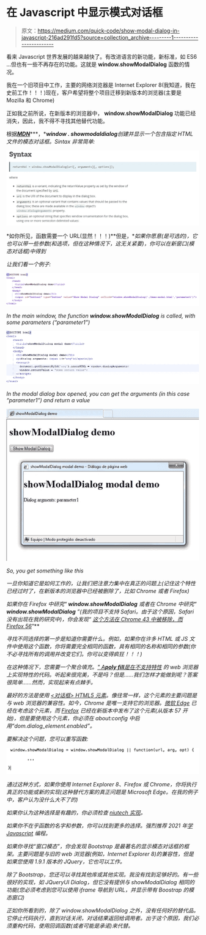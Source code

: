 # 在 Javascript 中显示模式对话框

> 原文：<https://medium.com/quick-code/show-modal-dialog-in-javascript-216ad291fd5?source=collection_archive---------1----------------------->

看来 Javascript 世界发展的越来越快了。有改进语言的新功能，新标准，如 ES6 …但也有一些不再存在的功能。这就是 **window.showModalDialog** 函数的情况。

我在一个旧项目中工作，主要的网络浏览器是 Internet Explorer 8(我知道，我在史前工作！！！)现在，客户希望将整个项目迁移到新版本的浏览器(主要是 Mozilla 和 Chrome)

正如我之前所说，在新版本的浏览器中， **window.showModalDialog** 功能已经消失，因此，我不得不寻找其他替代功能。

根据[***MDN***](https://developer.mozilla.org/en-US/docs/Web/API/Window/showModalDialog)***，*******window . showmodaldialog****创建并显示一个包含指定 HTML 文件*的模态对话框。Sintax 非常简单:*

*![](img/c32caf26cfa17aa09cc29978170b605c.png)*

*如你所见，函数需要一个 URL(显然！！！)**但是，**如果你愿意(是可选的)，它也可以带一些参数(和选项，但在这种情况下，这无关紧要)，你可以在新窗口(模态对话框)中得到*

*让我们看一个例子:*

*![](img/2295af43a7300dff6524f2ff8a0b78ee.png)*

*In the main window, the function **window.showModalDialog** is called, with some parameters (“parameter1”)*

*![](img/86d3da2912c1ec1f5a2e5ec3a242f06d.png)*

*In the modal dialog box opened, you can get the arguments (in this case “parameter1”) and return a value*

*![](img/23c27edc36f10ec91d8e7b9c02aa4150.png)*

*So, you get something like this*

*一旦你知道它是如何工作的，让我们把注意力集中在真正的问题上(记住这个特性已经过时了，在新版本的浏览器中已经被删除了，比如 Chrome 或者 Firefox)*

*如果你在 Firefox 中研究“ **window.showModalDialog** 或者在 Chrome 中研究“ **window.showModalDialog** ”(我的项目不支持 Safari。由于这个原因，Safari 没有出现在我的研究中)，你会发现“ [*这个方法在 Chrome 43 中被移除，而 Firefox 56*](https://developer.mozilla.org/en-US/docs/Web/API/Window/showModalDialog)*”**

*寻找不同选择的第一步是知道你需要什么。例如，如果你在许多 HTML 或 JS 文件中使用这个函数，你将需要完全相同的函数，具有相同的名称和相同的参数(你不必寻找所有的调用并改变它们。你可以变得疯狂！！！)*

*在这种情况下，您需要一个聚合填充。[*" A****poly fill****是在不支持特性*](https://en.wikipedia.org/wiki/Polyfill_(programming)) *的 web 浏览器上实现特性的代码。听起来很完美，不是吗？但是……我们怎样才能做到呢？答案很简单……然而，实现起来有点棘手。**

*最好的方法是使用 [<对话框> HTML5 元素](https://www.w3schools.com/tags/tag_dialog.asp)。像往常一样，这个元素的主要问题是与 web 浏览器的兼容性。如今，Chrome 是唯一支持它的浏览器。[微软 Edge](https://developer.microsoft.com/en-us/microsoft-edge/platform/status/dialogelementformodals/) 已经在考虑这个元素，而 [Firefox](https://caniuse.com/#feat=dialog) 已经在新版本中发布了这个元素(从版本 57 开始)，但是要使用这个元素，你必须在 about:config 中启用“dom.dialog_element.enabled”。*

*要解决这个问题，您可以重写函数:*

*![](img/0daacd4eefac04bcce1cdc6eba22dfcd.png)*

*通过这种方式，如果你使用 Internet Explorer 8、Firefox 或 Chrome，你将执行真正的功能或新的实现(这种替代方案的真正问题是 Microsoft Edge。在我的例子中，客户认为没什么大不了的)*

*如果你认为这种选择是有趣的，你必须检查 [niutech 实现](https://github.com/niutech/showModalDialog)。*

*如果你不在乎函数的名字和参数，你可以找到更多的选择。强烈推荐 2021 年[学 Javascript](https://blog.coursesity.com/best-ecmascript-courses/) 编程。*

*如果你寻找“窗口模态”，你会发现 Bootstrap 是最著名的显示模态对话框的框架。主要问题是与旧的 web 浏览器(例如，Internet Explorer 8)的兼容性，但是如果您使用 1.9.1 版本的 JQuery，它也可以工作。*

*除了 Bootstrap，您还可以寻找其他库或其他实现。我没有找到足够好的。有一些很好的实现，如 JQueryUI Dialog，但它没有提供与 showModalDialog 相同的功能(您必须考虑到您可以使用 iframe 导航到 URL，并显示带有 Boostrap 的模态窗口)*

*正如你所看到的，除了 window.showModalDialog 之外，没有任何好的替代品。它停止代码执行，直到对话关闭，对话结果返回给调用者。出于这个原因，我们必须重构代码，使用回调函数(或者可能是承诺)来代替。*